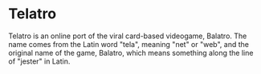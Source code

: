 # Telatro
Telatro is an online port of the viral card-based videogame, Balatro.
The name comes from the Latin word "tela", meaning "net" or "web", and the original name of the game, Balatro, which means something along the line of "jester" in Latin.

